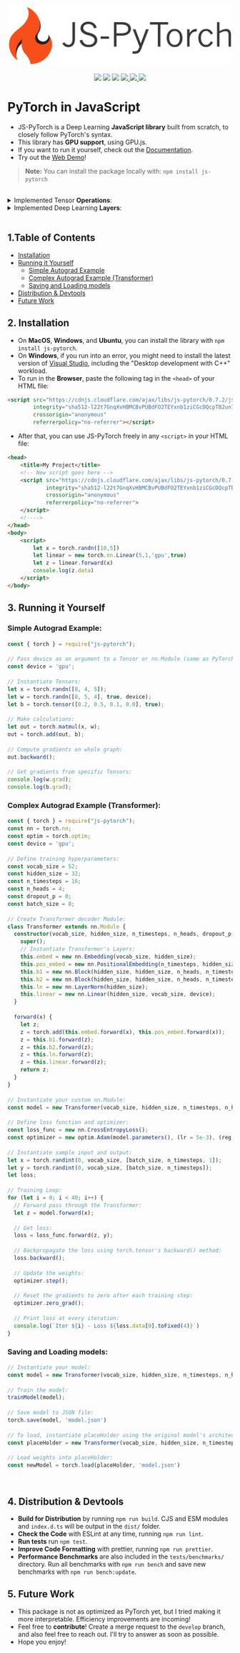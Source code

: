 <p align="center">
  <img src="./assets/docs_logo.png" alt="js-torch" height="135">
</p>

<p align="center">
    <a href="https://github.com/eduardoleao052/js-torch/actions/workflows/test.yml/badge.svg" alt="Unit Tests">
        <img src="https://github.com/eduardoleao052/js-torch/actions/workflows/test.yml/badge.svg" /></a>
    <a href="https://github.com/eduardoleao052/js-torch/pulse" alt="Activity">
        <img src="https://img.shields.io/github/commit-activity/m/eduardoleao052/js-torch" /></a>
    <a href="https://github.com/eduardoleao052/js-torch/graphs/contributors" alt="Contributors">
        <img src="https://img.shields.io/github/contributors/eduardoleao052/js-torch" /></a>
    <a href="https://github.com/eduardoleao052/js-torch">
        <img src="https://img.shields.io/badge/language-JavaScript-yellow">
    </a>
    <a href="mailto:eduardoleao052@usp.br">
        <img src="https://img.shields.io/badge/-Email-red?style=flat-square&logo=gmail&logoColor=white">
    </a>
    <a href="https://www.linkedin.com/in/eduardoleao052/">
        <img src="https://img.shields.io/badge/-Linkedin-blue?style=flat-square&logo=linkedin">
    </a>
</p>

# PyTorch in JavaScript

- JS-PyTorch is a Deep Learning **JavaScript library** built from scratch, to closely follow PyTorch's syntax.
- This library has **GPU support**, using GPU.js.
- If you want to run it yourself, check out the <a href="https://eduardoleao052.github.io/js-pytorch/site/index.html" target="blank">Documentation</a>.
- Try out the <a href="https://eduardoleao052.github.io/js-pytorch/site/demo/" target="blank">Web Demo</a>!

> **Note:** You can install the package locally with: `npm install js-pytorch`

<br>

<details>
<summary> Implemented Tensor <b>Operations</b>: </summary>

<br/>

- [Add](https://github.com/eduardoleao052/js-torch/blob/07c1286867b952f32c0e904033214253e8812090/src/tensor.js#L346-L401)
- [Subtract](https://github.com/eduardoleao052/js-torch/blob/07c1286867b952f32c0e904033214253e8812090/src/tensor.js#L404-L438)
- [Multiply](https://github.com/eduardoleao052/js-torch/blob/07c1286867b952f32c0e904033214253e8812090/src/tensor.js#L441-L496)
- [Divide](https://github.com/eduardoleao052/js-torch/blob/07c1286867b952f32c0e904033214253e8812090/src/tensor.js#L498-L557)
- [Matrix Multiply](https://github.com/eduardoleao052/js-torch/blob/07c1286867b952f32c0e904033214253e8812090/src/tensor.js#L560-L621)
- [Power](https://github.com/eduardoleao052/js-torch/blob/07c1286867b952f32c0e904033214253e8812090/src/tensor.js#L625-L663)
- [Square Root](https://github.com/eduardoleao052/js-torch/blob/07c1286867b952f32c0e904033214253e8812090/src/tensor.js#L666-L704)
- [Exponentiate](https://github.com/eduardoleao052/js-torch/blob/07c1286867b952f32c0e904033214253e8812090/src/tensor.js#706-L744)
- [Log](https://github.com/eduardoleao052/js-torch/blob/07c1286867b952f32c0e904033214253e8812090/src/tensor.js#L746-L785)
- [Sum](https://github.com/eduardoleao052/js-torch/blob/07c1286867b952f32c0e904033214253e8812090/src/tensor.js#L790-L842)
- [Mean](https://github.com/eduardoleao052/js-torch/blob/07c1286867b952f32c0e904033214253e8812090/src/tensor.js#L844-L894)
- [Variance](https://github.com/eduardoleao052/js-torch/blob/07c1286867b952f32c0e904033214253e8812090/src/tensor.js#L896-L949)
- [Transpose](https://github.com/eduardoleao052/js-torch/blob/07c1286867b952f32c0e904033214253e8812090/src/tensor.js#L953-L1008)
- [At](https://github.com/eduardoleao052/js-torch/blob/07c1286867b952f32c0e904033214253e8812090/src/tensor.js#L1010-L1060)
- [MaskedFill](https://github.com/eduardoleao052/js-torch/blob/07c1286867b952f32c0e904033214253e8812090/src/tensor.js#L1062-L1095)
- [Reshape](https://github.com/eduardoleao052/js-torch/blob/07c1286867b952f32c0e904033214253e8812090/src/tensor.js#L1097-L1129)

</details>

<details>
<summary> Implemented Deep Learning <b>Layers</b>: </summary>

<br/>

- [nn.Linear](https://github.com/eduardoleao052/js-torch/blob/a158c91db9775a88fae6ed2d0f76d6d8ee6f9d23/src/layers.js#L60-L88)
- [nn.MultiHeadSelfAttention](https://github.com/eduardoleao052/js-torch/blob/a158c91db9775a88fae6ed2d0f76d6d8ee6f9d23/src/layers.js#L90-L163)
- [nn.FullyConnected](https://github.com/eduardoleao052/js-torch/blob/a158c91db9775a88fae6ed2d0f76d6d8ee6f9d23/src/layers.js#L165-L194)
- [nn.Block](https://github.com/eduardoleao052/js-torch/blob/a158c91db9775a88fae6ed2d0f76d6d8ee6f9d23/src/layers.js#L196-L226)
- [nn.Embedding](https://github.com/eduardoleao052/js-torch/blob/a158c91db9775a88fae6ed2d0f76d6d8ee6f9d23/src/layers.js#L231-L260)
- [nn.PositionalEmbedding](https://github.com/eduardoleao052/js-torch/blob/a158c91db9775a88fae6ed2d0f76d6d8ee6f9d23/src/layers.js#L262-L291)
- [nn.ReLU](https://github.com/eduardoleao052/js-torch/blob/a158c91db9775a88fae6ed2d0f76d6d8ee6f9d23/src/layers.js#L296-L325)
- [nn.Softmax](https://github.com/eduardoleao052/js-torch/blob/a158c91db9775a88fae6ed2d0f76d6d8ee6f9d23/src/layers.js#L327-L346)
- [nn.Dropout](https://github.com/eduardoleao052/js-torch/blob/a158c91db9775a88fae6ed2d0f76d6d8ee6f9d23/src/layers.js#L351-L376)
- [nn.LayerNorm](https://github.com/eduardoleao052/js-torch/blob/a158c91db9775a88fae6ed2d0f76d6d8ee6f9d23/src/layers.js#L378-L397)
- [nn.CrossEntropyLoss](https://github.com/eduardoleao052/js-torch/blob/a158c91db9775a88fae6ed2d0f76d6d8ee6f9d23/src/layers.js#L400-L441)

</details>
<br/>

## 1.Table of Contents

* [Installation](#2-installation)
* [Running it Yourself](#3-Running-it-Yourself)
  * [Simple Autograd Example](#simple-autograd-example)
  * [Complex Autograd Example (Transformer)](#complex-autograd-example-transformer)
  * [Saving and Loading models](#saving-and-loading-models)
* [Distribution & Devtools](#4-distribution--devtools)
* [Future Work](#5-future-work)

## 2. Installation

- On **MacOS**, **Windows**, and **Ubuntu**, you can install the library with `npm install js-pytorch`.
- On **Windows**, if you run into an error, you might need to install the latest version of [Visual Studio](https://visualstudio.microsoft.com/downloads/?cid=learn-navbar-download-cta), including the "Desktop development with C++" workload.
- To run in the **Browser**, paste the following tag in the `<head>` of your HTML file:
  
```html
<script src="https://cdnjs.cloudflare.com/ajax/libs/js-pytorch/0.7.2/js-pytorch-browser.js"
        integrity="sha512-l22t7GnqXvHBMCBvPUBdFO2TEYxnb1ziCGcDQcpTB2un16IPA4FE5SIZ8bUR+RwoDZGikQkWisO+fhnakXt9rg=="
        crossorigin="anonymous"
        referrerpolicy="no-referrer"></script>
```

- After that, you can use JS-PyTorch freely in any `<script>` in your HTML file:

```html
<head>
    <title>My Project</title>
    <!-- New script goes here -->
    <script src="https://cdnjs.cloudflare.com/ajax/libs/js-pytorch/0.7.2/js-pytorch-browser.js" 
            integrity="sha512-l22t7GnqXvHBMCBvPUBdFO2TEYxnb1ziCGcDQcpTB2un16IPA4FE5SIZ8bUR+RwoDZGikQkWisO+fhnakXt9rg=="
            crossorigin="anonymous" 
            referrerpolicy="no-referrer">
    </script>
    <!---->
</head>
<body>
    <script>
        let x = torch.randn([10,5])
        let linear = new torch.nn.Linear(5,1,'gpu',true)
        let z = linear.forward(x)
        console.log(z.data)
    </script>
</body>
```

## 3. Running it Yourself

### Simple Autograd Example:

```typescript
const { torch } = require("js-pytorch");

// Pass device as an argument to a Tensor or nn.Module (same as PyTorch):
const device = 'gpu';

// Instantiate Tensors:
let x = torch.randn([8, 4, 5]);
let w = torch.randn([8, 5, 4], true, device);
let b = torch.tensor([0.2, 0.5, 0.1, 0.0], true);

// Make calculations:
let out = torch.matmul(x, w);
out = torch.add(out, b);

// Compute gradients on whole graph:
out.backward();

// Get gradients from specific Tensors:
console.log(w.grad);
console.log(b.grad);
```

### Complex Autograd Example (Transformer):

```typescript
const { torch } = require("js-pytorch");
const nn = torch.nn;
const optim = torch.optim;
const device = 'gpu';

// Define training hyperparameters:
const vocab_size = 52;
const hidden_size = 32;
const n_timesteps = 16;
const n_heads = 4;
const dropout_p = 0;
const batch_size = 8;

// Create Transformer decoder Module:
class Transformer extends nn.Module {
  constructor(vocab_size, hidden_size, n_timesteps, n_heads, dropout_p, device) {
    super();
    // Instantiate Transformer's Layers:
    this.embed = new nn.Embedding(vocab_size, hidden_size);
    this.pos_embed = new nn.PositionalEmbedding(n_timesteps, hidden_size);
    this.b1 = new nn.Block(hidden_size, hidden_size, n_heads, n_timesteps, dropout_p, device);
    this.b2 = new nn.Block(hidden_size, hidden_size, n_heads, n_timesteps, dropout_p, device);
    this.ln = new nn.LayerNorm(hidden_size);
    this.linear = new nn.Linear(hidden_size, vocab_size, device);
  }

  forward(x) {
    let z;
    z = torch.add(this.embed.forward(x), this.pos_embed.forward(x));
    z = this.b1.forward(z);
    z = this.b2.forward(z);
    z = this.ln.forward(z);
    z = this.linear.forward(z);
    return z;
  }
}

// Instantiate your custom nn.Module:
const model = new Transformer(vocab_size, hidden_size, n_timesteps, n_heads, dropout_p, device);

// Define loss function and optimizer:
const loss_func = new nn.CrossEntropyLoss();
const optimizer = new optim.Adam(model.parameters(), (lr = 5e-3), (reg = 0));

// Instantiate sample input and output:
let x = torch.randint(0, vocab_size, [batch_size, n_timesteps, 1]);
let y = torch.randint(0, vocab_size, [batch_size, n_timesteps]);
let loss;

// Training Loop:
for (let i = 0; i < 40; i++) {
  // Forward pass through the Transformer:
  let z = model.forward(x);

  // Get loss:
  loss = loss_func.forward(z, y);

  // Backpropagate the loss using torch.tensor's backward() method:
  loss.backward();

  // Update the weights:
  optimizer.step();

  // Reset the gradients to zero after each training step:
  optimizer.zero_grad();

  // Print loss at every iteration:
  console.log(`Iter ${i} - Loss ${loss.data[0].toFixed(4)}`)
}
```

### Saving and Loading models:

```typescript
// Instantiate your model:
const model = new Transformer(vocab_size, hidden_size, n_timesteps, n_heads, dropout_p);

// Train the model:
trainModel(model);

// Save model to JSON file:
torch.save(model, 'model.json')

// To load, instantiate placeHolder using the original model's architecture:
const placeHolder = new Transformer(vocab_size, hidden_size, n_timesteps, n_heads, dropout_p);

// Load weights into placeHolder:
const newModel = torch.load(placeHolder, 'model.json')
```


<br/>

## 4. Distribution & Devtools

- **Build for Distribution** by running `npm run build`. CJS and ESM modules and `index.d.ts` will be output in the `dist/` folder.
- **Check the Code** with ESLint at any time, running `npm run lint`.
- **Run tests** run `npm test`.
- **Improve Code Formatting** with prettier, running `npm run prettier`.
- **Performance Benchmarks** are also included in the `tests/benchmarks/` directory. Run all benchmarks with `npm run bench` and save new benchmarks with `npm run bench:update`.


## 5. Future Work

- This package is not as optimized as PyTorch yet, but I tried making it more interpretable. Efficiency improvements are incoming!
- Feel free to **contribute**! Create a merge request to the `develop` branch, and also feel free to reach out. I'll try to answer as soon as possible.
- Hope you enjoy!


